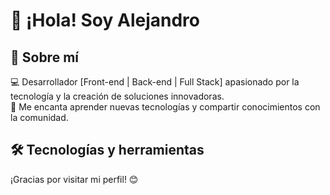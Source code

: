 

# 👋 ¡Hola! Soy Alejandro  

## 🚀 Sobre mí  
💻 Desarrollador [Front-end | Back-end | Full Stack] apasionado por la tecnología y la creación de soluciones innovadoras.  
🎯 Me encanta aprender nuevas tecnologías y compartir conocimientos con la comunidad.  

## 🛠️ Tecnologías y herramientas  


¡Gracias por visitar mi perfil! 😊

